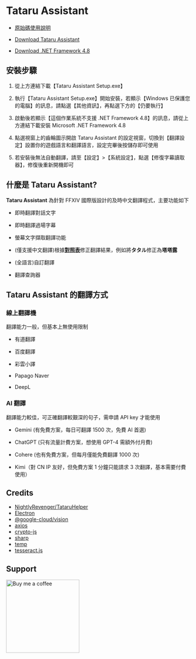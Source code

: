 # Tataru Assistant

- [原始碼使用說明](https://github.com/winw1010/tataru-assistant/blob/main/doc/README_SOURCE.md)

- [Download Tataru Assistant](https://github.com/winw1010/tataru-assistant/releases/latest/download/Tataru_Assistant_Setup.exe)

- [Download .NET Framework 4.8](https://dotnet.microsoft.com/en-us/download/dotnet-framework/thank-you/net48-web-installer)

## 安裝步驟

1. 從上方連結下載【Tataru Assistant Setup.exe】

2. 執行【Tataru Assistant Setup.exe】開始安裝，若顯示【Windows 已保護您的電腦】的訊息，請點選【其他資訊】，再點選下方的【仍要執行】

3. 啟動後若顯示【這個作業系統不支援 .NET Framework 4.8】的訊息，請從上方連結下載安裝 Microsoft .NET Framework 4.8

4. 點選視窗上的齒輪圖示開啟 Tataru Assistant 的設定視窗，切換到【翻譯設定】設置你的遊戲語言和翻譯語言，設定完畢後按儲存即可使用

5. 若安裝後無法自動翻譯，請至【設定】>【系統設定】，點選【修復字幕讀取器】，修復後重新開機即可

## 什麼是 Tataru Assistant?

**Tataru Assistant** 為針對 FFXIV 國際版設計的及時中文翻譯程式，主要功能如下

- 即時翻譯對話文字

- 即時翻譯過場字幕

- 螢幕文字擷取翻譯功能

- (僅支援中文翻譯)根據[**對照表**](https://github.com/winw1010/tataru-assistant-text)修正翻譯結果，例如將**タタル**修正為**塔塔露**

- (全語言)自訂翻譯

- 翻譯查詢器

## Tataru Assistant 的翻譯方式

### 線上翻譯機

翻譯能力一般，但基本上無使用限制

- 有道翻譯

- 百度翻譯

- 彩雲小譯

- Papago Naver

- DeepL

### AI 翻譯

翻譯能力較佳，可正確翻譯較艱深的句子，需申請 API key 才能使用

- Gemini (有免費方案，每日可翻譯 1500 次，免費 AI 首選)

- ChatGPT (只有流量計費方案，想使用 GPT-4 需額外付月費)

- Cohere (也有免費方案，但每月僅能免費翻譯 1000 次)

- Kimi（對 CN IP 友好，但免費方案 1 分鐘只能請求 3 次翻譯，基本需要付費使用）

## Credits

- [NightlyRevenger/TataruHelper](https://github.com/NightlyRevenger/TataruHelper)
- [Electron](https://www.electronjs.org/)
- [@google-cloud/vision](https://github.com/googleapis/nodejs-vision)
- [axios](https://github.com/axios/axios)
- [crypto-js](https://github.com/brix/crypto-js)
- [sharp](https://github.com/lovell/sharp)
- [temp](https://github.com/bruce/node-temp)
- [tesseract.js](https://github.com/naptha/tesseract.js#tesseractjs)

## Support

[<img src="https://github.com/winw1010/tataru-assistant/blob/main/src/html/img/bmc/bmc-button.png" alt="Buy me a coffee" width="200"/>](https://www.buymeacoffee.com/winw1010)
